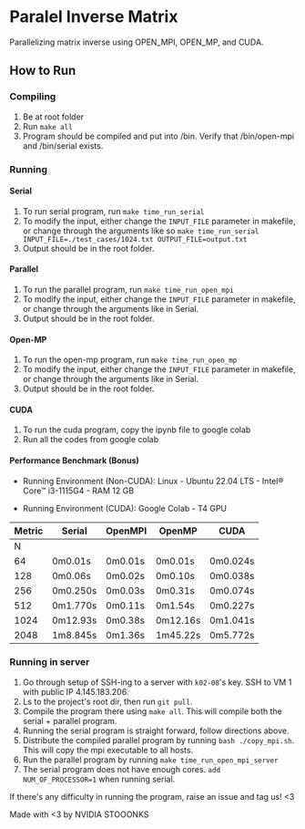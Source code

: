 # Paralel Inverse Matrix

Parallelizing matrix inverse using OPEN_MPI, OPEN_MP, and CUDA.

## How to Run

### Compiling
1. Be at root folder
2. Run `make all`
3. Program should be compiled and put into /bin. Verify that /bin/open-mpi and /bin/serial exists.

### Running

#### Serial
1. To run serial program, run `make time_run_serial`
2. To modify the input, either change the `INPUT_FILE` parameter in makefile, or change through the arguments like so `make time_run_serial INPUT_FILE=./test_cases/1024.txt OUTPUT_FILE=output.txt`
3. Output should be in the root folder.

#### Parallel
1. To run the parallel program, run `make time_run_open_mpi`
2. To modify the input, either change the `INPUT_FILE` parameter in makefile, or change through the arguments like in Serial.
3. Output should be in the root folder.

#### Open-MP
1. To run the open-mp program, run `make time_run_open_mp`
2. To modify the input, either change the `INPUT_FILE` parameter in makefile, or change through the arguments like in Serial.
3. Output should be in the root folder.

#### CUDA
1. To run the cuda program, copy the ipynb file to google colab
2. Run all the codes from google colab

#### Performance Benchmark (Bonus)
- Running Environment (Non-CUDA): Linux - Ubuntu 22.04 LTS - Intel® Core™ i3-1115G4 - RAM 12 GB

- Running Environment (CUDA): Google Colab - T4 GPU

| Metric     | Serial   | OpenMPI | OpenMP   | CUDA     |
|------------|----------|---------|----------|----------|
| N          |          |         |          |          |
| 64         | 0m0.01s  | 0m0.01s | 0m0.01s  | 0m0.024s |
| 128        | 0m0.06s  | 0m0.02s | 0m0.10s  | 0m0.038s |
| 256        | 0m0.250s | 0m0.03s | 0m0.31s  | 0m0.074s |
| 512        | 0m1.770s | 0m0.11s | 0m1.54s  | 0m0.227s |
| 1024       | 0m12.93s | 0m0.38s | 0m12.16s | 0m1.041s |
| 2048       | 1m8.845s | 0m1.36s | 1m45.22s | 0m5.772s |



### Running in server
1. Go through setup of SSH-ing to a server with `k02-08`'s key. SSH to VM 1 with public IP 4.145.183.206.
2. Ls to the project's root dir, then run `git pull`.
3. Compile the program there using `make all`. This will compile both the serial + parallel program.
3. Running the serial program is straight forward, follow directions above.
4. Distribute the compiled parallel program by running `bash ./copy_mpi.sh`. This will copy the mpi executable to all hosts.
5. Run the parallel program by running `make time_run_open_mpi_server`
6. The serial program does not have enough cores. `add NUM_OF_PROCESSOR=1` when running serial.

If there's any difficulty in running the program, raise an issue and tag us! <3

Made with <3 by NVIDIA STOOONKS
